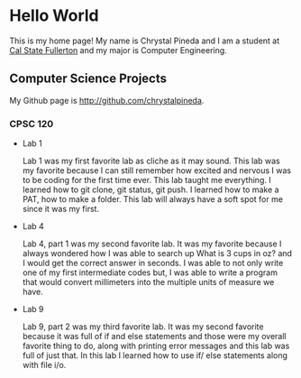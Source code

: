 # Hello World 
This is my home page! My name is Chrystal Pineda and I am a student at [Cal State Fullerton](http://www.fullerton.edu/) and my major is Computer Engineering.

## Computer Science Projects 

My Github page is http://github.com/chrystalpineda.

### CPSC 120

* Lab 1

    Lab 1 was my first favorite lab as cliche as it may sound. This lab was my favorite because I can still remember how excited and nervous I was to be coding for the first time ever. This lab taught me everything. I learned how to git clone, git status, git push. I learned how to make a PAT, how to make a folder. This lab will always have a soft spot for me since it was my first.

* Lab 4
    
    Lab 4, part 1 was my second favorite lab. It was my favorite because I always wondered how I was able to search up What is 3 cups in oz? and I would get the correct answer in seconds. I was able to not only write one of my first intermediate codes but, I was able to write a program that would convert millimeters into the multiple units of measure we have.

* Lab 9
    
    Lab 9, part 2 was my third favorite lab. It was my second favorite because it was full of if and else statements and those were my overall favorite thing to do, along with printing error messages and this lab was full of just that. In this lab I learned how to use if/ else statements along with file i/o. 




